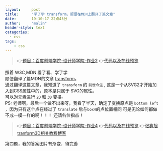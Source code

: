 ```yaml
---
layout:     post
title:      "学了学 transform，顺便在MDN上翻译了篇文章"
date:       19-10-17 22点43分
author:     "malin"
header-style: text
categories:
  - css
tags:
    - css
---
```


> 👉[题目：百度前端学院-设计师学院-作业2](http://ife.baidu.com/course/detail/id/29)
> 👉[代码以及在线预览](https://codepen.io/qq240814476/pen/dyypYXZ)

<!--more-->
  照着 W3C,MDN 看了看、学了学  
  顺便翻译了篇MDN的文章 [transform](https://wiki.developer.mozilla.org/zh-CN/docs/Web/SVG/Attribute/transform)。  
  通过翻译这篇文章，我知道了 `transform` 的 `前世今生` , 这是一个从SVG2才开始加入到CSS属性中的，原本是只属于 SVG的属性。  
可以对元素进行 `2D` 和 `3D` 变换。  
PS: 老师啊，最后一个做不出来呀，我看了半天，确定了变换原点是 `bottom left` ，因为只有这个点在经过了 `translate` 后与`box4`的点位置相同   可是无论如何都做不成一模一样的啊！！！  还请各位指点！

> 👉[题目：百度前端学院-设计师学院-作业4](http://ife.baidu.com/course/detail/id/31)
> 👉[代码以及在线预览](https://codepen.io/qq240814476/pen/Vwwmerg)
> 👉[张鑫旭tranform3D相关教程博客](http://www.zhangxinxu.com/wordpress/2012/09/css3-3d-transform-perspective-animate-transition/)

  第四题，我的答案图片有渐变，待完善
